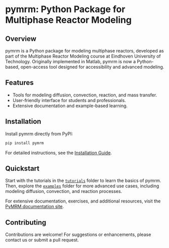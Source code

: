 # pymrm: Python Package for Multiphase Reactor Modeling

## Overview

pymrm is a Python package for modeling multiphase reactors, developed as part of the Multiphase Reactor Modeling course at Eindhoven University of Technology. Originally implemented in Matlab, pymrm is now a Python-based, open-access tool designed for accessibility and advanced modeling.

## Features

- Tools for modeling diffusion, convection, reaction, and mass transfer.
- User-friendly interface for students and professionals.
- Extensive documentation and example-based learning.

## Installation

Install pymrm directly from PyPI:
```sh
pip install pymrm
```

For detailed instructions, see the [Installation Guide](https://github.com/multiscale-modelling-multiphase-flows/pymrm/blob/main/docs/installation.md).

## Quickstart

Start with the tutorials in the [`tutorials`](https://github.com/multiscale-modelling-multiphase-flows/pymrm/tree/main/tutorials) folder to learn the basics of pymrm. Then, explore the [`examples`](https://github.com/multiscale-modelling-multiphase-flows/pymrm/tree/main/examples) folder for more advanced use cases, including modeling diffusion, convection, and reaction processes.

For extensive documentation, exercises, and additional resources, visit the [PyMRM documentation site](https://multiscale-modelling-multiphase-flows.github.io/pymrm-book).

## Contributing

Contributions are welcome! For suggestions or enhancements, please contact us or submit a pull request.